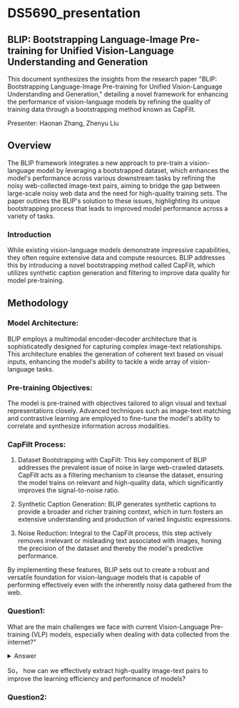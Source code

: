 # DS5690_presentation

## BLIP: Bootstrapping Language-Image Pre-training for Unified Vision-Language Understanding and Generation

This document synthesizes the insights from the research paper "BLIP: Bootstrapping Language-Image Pre-training for Unified Vision-Language Understanding and Generation," detailing a novel framework for enhancing the performance of vision-language models by refining the quality of training data through a bootstrapping method known as CapFilt.

Presenter: Haonan Zhang, Zhenyu Liu



## Overview

The BLIP framework integrates a new approach to pre-train a vision-language model by leveraging a bootstrapped dataset, which enhances the model's performance across various downstream tasks by refining the noisy web-collected image-text pairs, aiming to bridge the gap between large-scale noisy web data and the need for high-quality training sets. The paper outlines the BLIP's solution to these issues, highlighting its unique bootstrapping process that leads to improved model performance across a variety of tasks.

### Introduction
While existing vision-language models demonstrate impressive capabilities, they often require extensive data and compute resources. BLIP
addresses this by introducing a novel bootstrapping method called CapFilt, which utilizes synthetic caption generation and filtering to improve data quality for model pre-training.

## Methodology
### Model Architecture:

BLIP employs a multimodal encoder-decoder architecture that is sophisticatedly designed for capturing complex image-text relationships. This architecture enables the generation of coherent text based on visual inputs, enhancing the model's ability to tackle a wide array of vision-language tasks.
### Pre-training Objectives:

The model is pre-trained with objectives tailored to align visual and textual representations closely. Advanced techniques such as image-text matching and contrastive learning are employed to fine-tune the model's ability to correlate and synthesize information across modalities.
### CapFilt Process:

1. Dataset Bootstrapping with CapFilt: This key component of BLIP addresses the prevalent issue of noise in large web-crawled datasets. CapFilt acts as a filtering mechanism to cleanse the dataset, ensuring the model trains on relevant and high-quality data, which significantly improves the signal-to-noise ratio.

2. Synthetic Caption Generation: BLIP generates synthetic captions to provide a broader and richer training context, which in turn fosters an extensive understanding and production of varied linguistic expressions.

3. Noise Reduction: Integral to the CapFilt process, this step actively removes irrelevant or misleading text associated with images, honing the precision of the dataset and thereby the model's predictive performance.

By implementing these features, BLIP sets out to create a robust and versatile foundation for vision-language models that is capable of performing effectively even with the inherently noisy data gathered from the web.


### Question1:
What are the main challenges we face with current Vision-Language Pre-training (VLP) models, especially when dealing with data collected from the internet?"
<details>
  <summary>Answer</summary>
  
   Firstly, internet data often contains a large number of inaccurate or irrelevant image-text pairs, leading models to learn incorrect or imprecise information. Secondly, the vast scale and complexity of the data make extracting useful information costly, limiting the efficiency of model learning. 

</details>

So， how can we effectively extract high-quality image-text pairs to improve the learning efficiency and performance of models?



### Question2:
